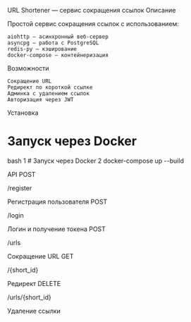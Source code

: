 URL Shortener — сервис сокращения ссылок
Описание 

Простой сервис сокращения ссылок с использованием: 

    aiohttp — асинхронный веб-сервер
    asyncpg — работа с PostgreSQL
    redis-py — кэширование
    docker-compose — контейнеризация
     
Возможности 

    Сокращение URL
    Редирект по короткой ссылке
    Админка с удалением ссылок
    Авторизация через JWT

Установка 

# Запуск через Docker
bash
1 # Запуск через Docker
2 docker-compose up --build 



API 
POST
	
/register
	
Регистрация пользователя
POST
	
/login
	
Логин и получение токена
POST
	
/urls
	
Сокращение URL
GET
	
/{short_id}
	
Редирект
DELETE
	
/urls/{short_id}
	
Удаление ссылки
